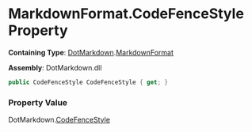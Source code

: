 # MarkdownFormat\.CodeFenceStyle Property

**Containing Type**: [DotMarkdown](../../README.md)\.[MarkdownFormat](../README.md)

**Assembly**: DotMarkdown\.dll

```csharp
public CodeFenceStyle CodeFenceStyle { get; }
```

### Property Value

DotMarkdown\.[CodeFenceStyle](../../CodeFenceStyle/README.md)

